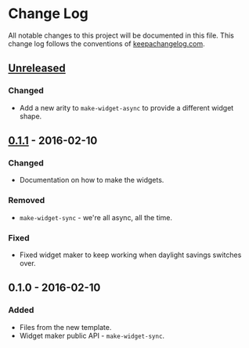 # Change Log
All notable changes to this project will be documented in this file. This change log follows the conventions of [keepachangelog.com](http://keepachangelog.com/).

## [Unreleased]
### Changed
- Add a new arity to `make-widget-async` to provide a different widget shape.

## [0.1.1] - 2016-02-10
### Changed
- Documentation on how to make the widgets.

### Removed
- `make-widget-sync` - we're all async, all the time.

### Fixed
- Fixed widget maker to keep working when daylight savings switches over.

## 0.1.0 - 2016-02-10
### Added
- Files from the new template.
- Widget maker public API - `make-widget-sync`.

[Unreleased]: https://github.com/your-name/prime.clj/compare/0.1.1...HEAD
[0.1.1]: https://github.com/your-name/prime.clj/compare/0.1.0...0.1.1
